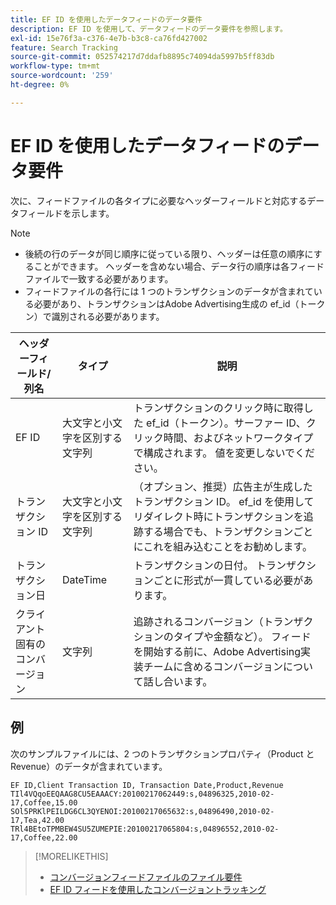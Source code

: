 ```yaml
---
title: EF ID を使用したデータフィードのデータ要件
description: EF ID を使用して、データフィードのデータ要件を参照します。
exl-id: 15e76f3a-c376-4e7b-b3c8-ca76fd427002
feature: Search Tracking
source-git-commit: 052574217d7ddafb8895c74094da5997b5ff83db
workflow-type: tm+mt
source-wordcount: '259'
ht-degree: 0%

---
```


# EF ID を使用したデータフィードのデータ要件

次に、フィードファイルの各タイプに必要なヘッダーフィールドと対応するデータフィールドを示します。

>[!NOTE]
>* 後続の行のデータが同じ順序に従っている限り、ヘッダーは任意の順序にすることができます。 ヘッダーを含めない場合、データ行の順序は各フィードファイルで一致する必要があります。
>* フィードファイルの各行には 1 つのトランザクションのデータが含まれている必要があり、トランザクションはAdobe Advertising生成の ef_id（トークン）で識別される必要があります。

| ヘッダーフィールド/列名 | タイプ | 説明 |
| ---- | ---- | ---- |
| EF ID | 大文字と小文字を区別する文字列 | トランザクションのクリック時に取得した ef_id（トークン）。サーファー ID、クリック時間、およびネットワークタイプで構成されます。 値を変更しないでください。 |
| トランザクション ID | 大文字と小文字を区別する文字列 | （オプション、推奨）広告主が生成したトランザクション ID。 ef_id を使用してリダイレクト時にトランザクションを追跡する場合でも、トランザクションごとにこれを組み込むことをお勧めします。 |
| トランザクション日 | DateTime | トランザクションの日付。 トランザクションごとに形式が一貫している必要があります。 |
| クライアント固有のコンバージョン | 文字列 | 追跡されるコンバージョン（トランザクションのタイプや金額など）。 フィードを開始する前に、Adobe Advertising実装チームに含めるコンバージョンについて話し合います。 |

## 例

次のサンプルファイルには、2 つのトランザクションプロパティ（Product と Revenue）のデータが含まれています。

```
EF ID,Client Transaction ID, Transaction Date,Product,Revenue
TIl4VQqoEEQAAG8CU5EAAACY:20100217062449:s,04896325,2010-02-17,Coffee,15.00
SOl5PRKlPEILDG6CL3QYENOI:20100217065632:s,04896490,2010-02-17,Tea,42.00
TRl4BEtoTPMBEW4SU5ZUMEPIE:20100217065804:s,04896552,2010-02-17,Coffee,22.00
```

>[!MORELIKETHIS]
>
>* [コンバージョンフィードファイルのファイル要件](feed-file-requirements.md)
>* [EF ID フィードを使用したコンバージョントラッキング](/help/search-social-commerce/tracking/feed-efid.md)
